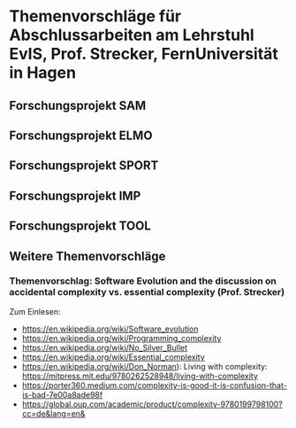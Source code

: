 # Themenvorschläge für Abschlussarbeiten am Lehrstuhl EvIS, Prof. Strecker, FernUniversität in Hagen

## Forschungsprojekt SAM

## Forschungsprojekt ELMO

## Forschungsprojekt SPORT

## Forschungsprojekt IMP

## Forschungsprojekt TOOL

## Weitere Themenvorschläge

### Themenvorschlag: Software Evolution and the discussion on accidental complexity vs. essential complexity (Prof. Strecker)

Zum Einlesen:
- https://en.wikipedia.org/wiki/Software_evolution
- https://en.wikipedia.org/wiki/Programming_complexity
- https://en.wikipedia.org/wiki/No_Silver_Bullet
- https://en.wikipedia.org/wiki/Essential_complexity
- https://en.wikipedia.org/wiki/Don_Norman): Living with complexity: https://mitpress.mit.edu/9780262528948/living-with-complexity
- https://porter360.medium.com/complexity-is-good-it-is-confusion-that-is-bad-7e00a8ade98f
- https://global.oup.com/academic/product/complexity-9780199798100?cc=de&lang=en&
